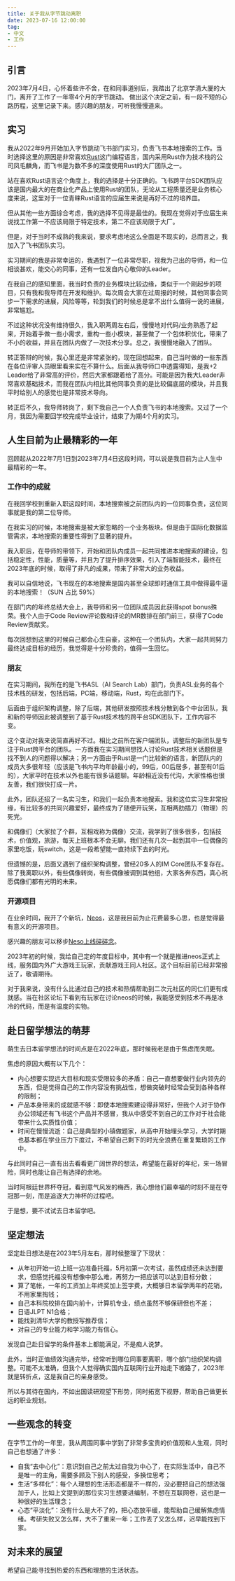 ```yaml
---
title: 关于我从字节跳动离职
date: 2023-07-16 12:00:00
tag:
- 中文
- 工作
---
```

## 引言
2023年7月4日，心怀着些许不舍，在和同事道别后，我踏出了北京学清大厦的大门，离开了工作了一年零4个月的字节跳动。
做出这个决定之前，有一段不短的心路历程，这里记录下来。感兴趣的朋友，可听我慢慢道来。

## 实习
我从2022年9月开始加入字节跳动飞书部门实习，负责飞书本地搜索的工作。当时选择这里的原因是非常喜欢[Rust](https://www.rust-lang.org/)这门编程语言，国内采用Rust作为技术栈的公司凤毛麟角，而飞书是为数不多的深度使用Rust的大厂团队之一。

站在喜欢Rust语言这个角度上，我的选择是十分正确的。飞书跨平台SDK团队应该是国内最大的在商业化产品上使用Rust的团队，无论从工程质量还是业务核心度来说，这里对于一位青睐Rust语言的应届生来说是再好不过的培养皿。

但从其他一些方面综合考虑，我的选择不见得是最佳的。我现在觉得对于应届生来说找工作第一不应该局限于特定技术，第二不应该局限于大厂。

但是，对于当时不成熟的我来说，要求考虑地这么全面是不现实的，总而言之，我加入了飞书团队实习。

实习期间的我是非常幸运的，我遇到了一位非常尽职，视我为己出的导师，和一位相谈甚欢，能交心的同事，还有一位发自内心敬仰的Leader。

在我自己的感知里面，我当时负责的业务模块比较边缘，类似于一个刚起步的项目，只有我和我导师在开发和维护。每次周会大家在过周报的时候，其他同事会同步一下需求的进展，风险等等，轮到我们的时候总是拿不出什么值得一说的进展，非常尴尬。

不过这种状况没有维持很久，我入职两周左右后，慢慢地对代码/业务熟悉了起来，开始着手做一些小需求，重构一些小模块，甚至做了一个包体积优化，带来了不小的收益，并且在团队内做了一次技术分享。总之，我慢慢地融入了团队。

转正答辩的时候，我心里还是非常紧张的，现在回想起来，自己当时做的一些东西在各位评审人员眼里看来实在不算什么。后面从我导师口中透露得知，是我+2 Leader给了非常高的评价，然后大家都跟着给了高分。可能是因为我大Leader非常喜欢基础技术，而我在团队内相比其他同事负责的是比较偏底层的模块，并且我平时给别人的感觉也是非常技术导向。

转正后不久，我导师转岗了，剩下我自己一个人负责飞书的本地搜索。又过了一个月，我因为需要回学校完成毕业设计，结束了为期4个月的实习。

## 人生目前为止最精彩的一年
回顾起从2022年7月1日到2023年7月4日这段时间，可以说是我目前为止人生中最精彩的一年。

### 工作中的成就
在我回学校到重新入职这段时间，本地搜索被之前团队内的一位同事负责，这位同事就是我的第二位导师。

在我实习的时候，本地搜索是被大家忽略的一个业务板块。但是由于国际化数据监管需求，本地搜索的重要性得到了显著的提升。

我入职后，在导师的带领下，开始和团队内成员一起共同推进本地搜索的建设，包括稳定性，性能，质量等，并且为了提升排序效果，引入了端智能技术，最终在2023年底的时候，取得了非凡的成果，带来了非常大的业务收益。

我可以自信地说，飞书现在的本地搜索是国内甚至全球即时通信工具中做得最牛逼的本地搜索！（SUN 占比 59%）

在部门内的年终总结大会上，我导师和另一位团队成员因此获得spot bonus殊荣。我个人由于Code Review评论数和评论的MR数排在部门前三，获得了Code Review贡献奖。

每次回想到这里的时候自己都会心生自豪，这种在一个团队内，大家一起共同努力最终达成目标的经历，我觉得是十分珍贵的，值得一生回忆。

### 朋友
在实习期间，我所在的是飞书ASL（AI Search Lab）部门，负责ASL业务的各个技术栈的研发，包括后端，PC端，移动端，Rust，均在此部门下。

后面由于组织架构调整，除了后端，其他研发按照技术栈分散到各个中台团队，我和新的导师因此被调整到了基于Rust技术栈的跨平台SDK团队下，工作内容不变。

这个变动对我来说简直再好不过。相比之前所在客户端团队，调整后的新团队是专注于Rust跨平台的团队。一方面我在实习期间想找人讨论Rust技术相关话题但是找不到人的问题得以解决；另一方面由于Rust是一门比较新的语言，新团队内的成员大多很年轻（应该是飞书内平均年龄最小的，99后，00后居多，甚至有01后的），大家平时在技术以外也能有很多话题聊。年龄相近没有代沟，大家性格也很友善，我们很快打成一片。

此外，团队还招了一名实习生，和我们一起负责本地搜索。我和这位实习生非常投缘，有比较多的共同兴趣爱好，最终成为了随便开玩笑，互相两肋插刀（物理）的死党。

和偶像们（大家拉了个群，互相戏称为偶像）交流，我学到了很多很多，包括技术，价值观，旅游，每天上班根本不会无聊。我们还有几次一起到其中一位偶像的家里吃饭，玩switch，这是一段希望能一直持续下去的时光。

但遗憾的是，后面又遇到了组织架构调整，曾经20多人的IM Core团队不复存在。除了我离职以外，有些偶像转岗，有些偶像被调到其他组，大家各奔东西，真心祝愿偶像们都有光明的未来。

### 开源项目
在业余时间，我开了个新坑，[Neos](https://github.com/DarkNeos/neos-ts)，这是我目前为止花费最多心思，也是觉得最有意义的开源项目。

感兴趣的朋友可以移步[Neso上线碎碎念](https://doc.neos.moe/blog/)。

2023年初的时候，我给自己定的年度目标中，其中有一个就是推进neos正式上线，服务国内外广大游戏王玩家，贡献游戏王同人社区。这个目标目前已经非常接近了，敬请期待。

对于我来说，没有什么比通过自己的技术和热情帮助到二次元社区的同仁们更有成就感。当在社区论坛下看到有玩家在讨论neos的时候，我能感受到技术不再是冰冷的代码，而是有温度的实物。

## 赴日留学想法的萌芽
萌生去日本留学想法的时间点是在2022年底，那时候我老是由于焦虑而失眠。

焦虑的原因大概有以下几个：
- 内心想要实现远大目标和现实受限较多的矛盾：自己一直想要做行业内领先的东西，但是觉得自己的工作内容没有挑战性，想做突破时经常会受到各种各样的限制；
- 产品本身带来的成就感不够：即使本地搜索建设得非常好，但我个人对于协作办公领域还有飞书这个产品并不感冒，我从中感受不到自己的工作对于社会能带来什么实质性价值；
- 时间在慢慢流逝：自己是典型的小镇做题家，从高中开始埋头学习，大学时期也基本都在学业压力下度过，不希望自己剩下的时光全浪费在重复繁琐的工作中。

与此同时自己一直有出去看看更广阔世界的想法，希望能在最好的年纪，来一场冒险，同时也能让自己有选择的余地。

当时阿根廷世界杯夺冠，看到意气风发的梅西，我心想他们最幸福的时刻不是在夺冠那一刻，而是追逐大力神杯的过程吧。

于是想，要不试试去日本留学吧。

## 坚定想法
坚定赴日想法是在2023年5月左右，那时候整理了下现状：
- 从年初开始一边上班一边准备托福，5月初第一次考试，虽然成绩还未达到要求，但感觉托福没有想像中那么难，再努力一把应该可以达到目标分数；
- 算了笔帐，一年的工资加上年终奖加上签字费，大概够日本留学两年的花销，不用家里掏钱；
- 自己本科院校排在国内前十，计算机专业，绩点虽然不够保研但也不差；
- 日语JLPT N1合格；
- 能找到清华大学的教授写推荐信；
- 对自己的专业能力和学习能力有信心。

发现自己赴日留学的条件基本上都能满足，不是痴人说梦。

此外，当时正值绩效沟通完毕，经常听到哪位同事要离职，哪个部门组织架构调整。可能不太准确，但我个人觉得确实国内互联网行业开始走下坡路了，2023年就是转折点，这是我自己的亲身感受。

所以与其待在国内，不如出国读研观望下形势，同时拓宽下视野，帮助自己做更长远的职业规划。

## 一些观念的转变
在字节工作的一年里，我从周围同事中学到了非常多宝贵的价值观和人生观，同时自己也想通了许多：

- 自我“去中心化”：意识到自己之前太过自我为中心了，在实际生活中，自己不是唯一的主角，需要多顾及下别人的感受，多换位思考；
- 生活“多样化”：每个人理想的生活形态都是不一样的，没必要把自己的想法强加于人，比如上文提到的那位实习生想要进编制，不想在互联网卷，这也是一种很好的生活理念；
- 心态“平淡化”：没有什么是大不了的，把心态放平缓，能帮助自己缓解焦虑情绪。考研失败又怎么样，大不了重来一年；工作丢了又怎么样，迟早能找到下家。

## 对未来的展望
希望自己能寻找到热爱的东西和理想的生活状态。
